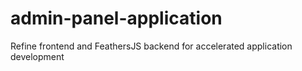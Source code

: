 # admin-panel-application
Refine frontend and FeathersJS backend for accelerated application development
